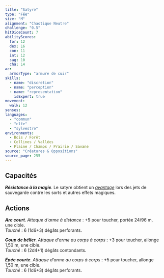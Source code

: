 ```yaml
---
title: "Satyre"
type: "Fée"
size: "M"
alignment: "Chaotique Neutre"
challenge: "0.5"
hitDiceCount: 7
abilityScores:
  for: 12
  dex: 16
  con: 11
  int: 12
  sag: 10
  cha: 14
ac: 
  armorType: "armure de cuir"
skills: 
  - name: "discretion"
  - name: "perception"
  - name: "representation"
    isExpert: true
movement: 
  walk: 12
senses: 
languages: 
  - "commun"
  - "elfe"
  - "sylvestre"
environments:
  - Bois / Forêt
  - Collines / Vallées
  - Plaine / Champs / Prairie / Savane
source: "Créatures & Oppositions"
source_page: 255
---
```

## Capacités
_**Résistance à la magie**_. Le satyre obtient un [_avantage_](/utiliser-les-caracteristiques/#avantage-et-desavantage) lors des jets de sauvegarde contre les sorts et autres effets magiques.

## Actions
_**Arc court**_. _Attaque d'arme à distance_ : +5 pour toucher, portée 24/96 m, une cible.  
_Touché_ : 6 (1d6+3) dégâts perforants.

_**Coup de bélier**_. _Attaque d'arme au corps à corps_ : +3 pour toucher, allonge 1,50 m, une cible.  
_Touché_ : 6 (2d4+1) dégâts contondants.

_**Épée courte**_. _Attaque d'arme au corps à corps_ : +5 pour toucher, allonge 1,50 m, une cible.  
_Touché_ : 6 (1d6+3) dégâts perforants.

